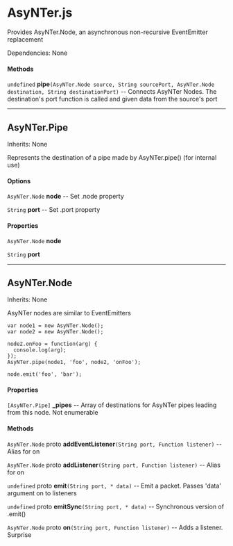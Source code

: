 # AsyNTer.js

Provides AsyNTer.Node, an asynchronous non-recursive EventEmitter replacement

Dependencies: None

#### Methods

`undefined` **pipe**`(AsyNTer.Node source, String sourcePort, AsyNTer.Node destination, String destinationPort)` -- Connects AsyNTer Nodes. The destination's port function is called and given data from the source's port

---

## AsyNTer.Pipe

Inherits: None

Represents the destination of a pipe made by AsyNTer.pipe() (for internal use)

#### Options

`AsyNTer.Node` **node** -- Set .node property

`String` **port** -- Set .port property

#### Properties

`AsyNTer.Node` **node** 

`String` **port** 

---

## AsyNTer.Node

Inherits: None

AsyNTer nodes are similar to EventEmitters

```
var node1 = new AsyNTer.Node();
var node2 = new AsyNTer.Node();

node2.onFoo = function(arg) {
  console.log(arg);
});
AsyNTer.pipe(node1, 'foo', node2, 'onFoo');

node.emit('foo', 'bar');
```

#### Properties

`[AsyNTer.Pipe]` **_pipes** -- Array of destinations for AsyNTer pipes leading from this node. Not enumerable

#### Methods

`AsyNTer.Node` proto **addEventListener**`(String port, Function listener)` -- Alias for on

`AsyNTer.Node` proto **addListener**`(String port, Function listener)` -- Alias for on

`undefined` proto **emit**`(String port, * data)` -- Emit a packet. Passes 'data' argument on to listeners

`undefined` proto **emitSync**`(String port, * data)` -- Synchronous version of .emit()

`AsyNTer.Node` proto **on**`(String port, Function listener)` -- Adds a listener. Surprise

